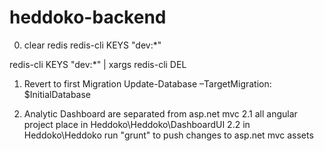 # heddoko-backend

0. clear redis
redis-cli KEYS "dev:*"

redis-cli KEYS "dev:*" | xargs redis-cli DEL

1. Revert to first Migration
Update-Database –TargetMigration: $InitialDatabase

2. Analytic Dashboard are separated from asp.net mvc
2.1 all angular project place in Heddoko\Heddoko\DashboardUI
2.2 in Heddoko\Heddoko run "grunt" to push changes to asp.net mvc assets